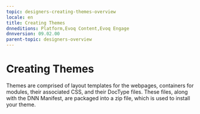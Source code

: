 ```yaml
---
topic: designers-creating-themes-overview
locale: en
title: Creating Themes
dnneditions: Platform,Evoq Content,Evoq Engage
dnnversion: 09.02.00
parent-topic: designers-overview
---
```


# Creating Themes

Themes are comprised of layout templates for the webpages, containers for modules, their associated CSS, and their DocType files. These files, along with the DNN Manifest, are packaged into a zip file, which is used to install your theme.